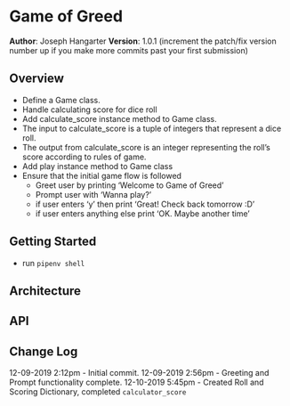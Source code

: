 # Game of Greed

**Author**: Joseph Hangarter
**Version**: 1.0.1 (increment the patch/fix version number up if you make more commits past your first submission)

## Overview
* Define a Game class.
* Handle calculating score for dice roll
* Add calculate_score instance method to Game class.
* The input to calculate_score is a tuple of integers that represent a dice roll.
* The output from calculate_score is an integer representing the roll’s score according to rules of game.
* Add play instance method to Game class
* Ensure that the initial game flow is followed
    * Greet user by printing ‘Welcome to Game of Greed’
    * Prompt user with ‘Wanna play?’
    * if user enters ‘y’ then print ‘Great! Check back tomorrow :D’
    * if user enters anything else print ‘OK. Maybe another time’

## Getting Started
* run `pipenv shell`

## Architecture
<!-- Provide a detailed description of the application design. What technologies (languages, libraries, etc) you're using, and any other relevant design information. This is also an area which you can include any visuals; flow charts, example usage gifs, screen captures, etc.-->

## API
<!-- Provide detailed instructions for your applications usage. This should include any methods or endpoints available to the user/client/developer. Each section should be formatted to provide clear syntax for usage, example calls including input data requirements and options, and example responses or return values. -->

## Change Log
12-09-2019 2:12pm - Initial commit.
12-09-2019 2:56pm - Greeting and Prompt functionality complete.
12-10-2019 5:45pm - Created Roll and Scoring Dictionary, completed `calculator_score`